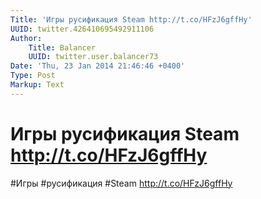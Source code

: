 ```yaml
---
Title: 'Игры русификация Steam http://t.co/HFzJ6gffHy'
UUID: twitter.426410695492911106
Author:
    Title: Balancer
    UUID: twitter.user.balancer73
Date: 'Thu, 23 Jan 2014 21:46:46 +0400'
Type: Post
Markup: Text
---
```


# Игры русификация Steam http://t.co/HFzJ6gffHy

#Игры #русификация #Steam
http://t.co/HFzJ6gffHy